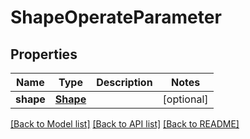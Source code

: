 # ShapeOperateParameter

## Properties
Name | Type | Description | Notes
------------ | ------------- | ------------- | -------------
**shape** | [**Shape**](Shape.md) |  | [optional] 

[[Back to Model list]](../README.md#documentation-for-models) [[Back to API list]](../README.md#documentation-for-api-endpoints) [[Back to README]](../README.md)


